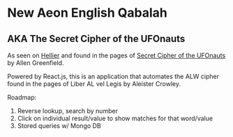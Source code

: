# New Aeon English Qabalah
## AKA The Secret Cipher of the UFOnauts

As seen on [Hellier](https://www.hellier.tv/) and found in the pages of [Secret Cipher of the UFOnauts](https://www.amazon.com/gp/product/171864535X/ref=as_li_tl?ie=UTF8&camp=1789&creative=9325&creativeASIN=171864535X&linkCode=as2&tag=lastp00-20&linkId=8eaab485f381b3cad953220fb88d9de1) by Allen Greenfield.

Powered by React.js, this is an application that automates the ALW cipher found in the pages of Liber AL vel Legis by Aleister Crowley.

Roadmap:

1. Reverse lookup, search by number
2. Click on individual result/value to show matches for that word/value
3. Stored queries w/ Mongo DB